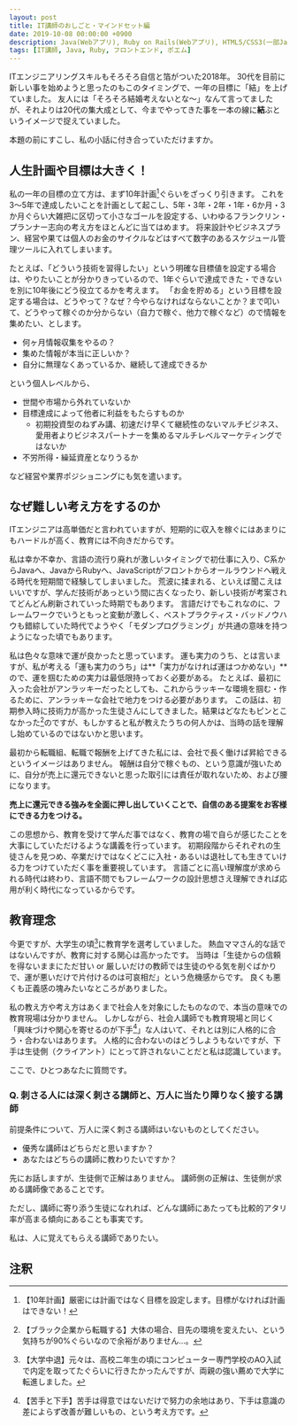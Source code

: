 ```yaml
---
layout: post
title: IT講師のおしごと・マインドセット編
date: 2019-10-08 00:00:00 +0900
description: Java(Webアプリ), Ruby on Rails(Webアプリ), HTML5/CSS3(一部JavaScript/JQuery系)のIT講師の経験と需要のお話をリアルにお届け！
tags: [IT講師, Java, Ruby, フロントエンド, ポエム]
---
```

ITエンジニアリングスキルもそろそろ自信と箔がついた2018年。
30代を目前に新しい事を始めようと思ったのもこのタイミングで、一年の目標に「結」を上げていました。
友人には「そろそろ結婚考えないとな～」なんて言ってましたが、それよりは20代の集大成として、今までやってきた事を一本の線に**結**ぶというイメージで捉えていました。

本題の前にすこし、私の小話に付き合っていただけますか。

## 人生計画や目標は大きく！
私の一年の目標の立て方は、まず10年計画[^1]ぐらいをざっくり引きます。
これを3～5年で達成したいことを計画として起こし、5年・3年・2年・1年・6か月・3か月ぐらい大雑把に区切って小さなゴールを設定する、いわゆるフランクリン・プランナー志向の考え方をほとんどに当てはめます。
将来設計やビジネスプラン、経営や果ては個人のお金のサイクルなどはすべて数字のあるスケジュール管理ツールに入れてしまいます。

たとえば、「どういう技術を習得したい」という明確な目標値を設定する場合は、やりたいことが分かりきっているので、1年ぐらいで達成できた・できないを別に10年後にどう役立てるかを考えます。
「お金を貯める」という目標を設定する場合は、どうやって？なぜ？今やらなければならないことか？まで叩いて、どうやって稼ぐのか分からない（自力で稼ぐ、他力で稼ぐなど）ので情報を集めたい、とします。

* 何ヶ月情報収集をやるの？
* 集めた情報が本当に正しいか？
* 自分に無理なくあっているか、継続して達成できるか

という個人レベルから、

* 世間や市場から外れていないか
* 目標達成によって他者に利益をもたらすものか
  * 初期投資型のねずみ講、初速だけ早くて継続性のないマルチビジネス、愛用者よりビジネスパートナーを集めるマルチレベルマーケティングではないか
* 不労所得・繰延資産となりうるか

など経営や業界ポジショニングにも気を遣います。

## なぜ難しい考え方をするのか
ITエンジニアは高単価だと言われていますが、短期的に収入を稼ぐにはあまりにもハードルが高く、教育には不向きだからです。

私は幸か不幸か、言語の流行り廃れが激しいタイミングで初仕事に入り、C系からJavaへ、JavaからRubyへ、JavaScriptがフロントからオールラウンドへ戦える時代を短期間で経験してしまいました。
荒波に揉まれる、といえば聞こえはいいですが、学んだ技術があっという間に古くなったり、新しい技術が考案されてどんどん刷新されていった時期でもあります。
言語だけでもこれなのに、フレームワークでいうともっと変動が激しく、ベストプラクティス・バッドノウハウも錯綜していた時代でようやく「モダンプログラミング」が共通の意味を持つようになった頃でもあります。

私は色々な意味で運が良かったと思っています。
運も実力のうち、とは言いますが、私が考える「運も実力のうち」は**「実力がなければ運はつかめない」**ので、運を掴むための実力は最低限持っておく必要がある。
たとえば、最初に入った会社がアンラッキーだったとしても、これからラッキーな環境を掴む・作るために、アンラッキーな会社で地力をつける必要があります。
この話は、初期参入時に技術力が高かった生徒さんにしてきました。結果はどなたもピンとこなかった[^2]のですが、もしかすると私が教えたうちの何人かは、当時の話を理解し始めているのではないかと思います。

最初から転職組、転職で報酬を上げてきた私には、会社で長く働けば昇給できるというイメージはありません。
報酬は自分で稼ぐもの、という意識が強いために、自分が売上に還元できないと思った取引には責任が取れないため、および腰になります。

**売上に還元できる強みを全面に押し出していくことで、自信のある提案をお客様にできる力をつける。**

この思想から、教育を受けて学んだ事ではなく、教育の場で自らが感じたことを大事にしていただけるような講義を行っています。
初期段階からそれぞれの生徒さんを見つめ、卒業だけではなくどこに入社・あるいは退社しても生きていける力をつけていただく事を重要視しています。
言語ごとに高い理解度が求められる時代は終わり、言語不問でもフレームワークの設計思想さえ理解できれば応用が利く時代になっているからです。

## 教育理念
今更ですが、大学生の頃[^3]に教育学を選考していました。
熱血ママさん的な話ではないんですが、教育に対する関心は高かったです。
当時は「生徒からの信頼を得ないままにただ甘い or 厳しいだけの教師では生徒のやる気を削ぐばかりで、運が悪いだけで片付けるのは可哀相だ」という危機感からです。
良くも悪くも正義感の塊みたいなところがありました。

私の教え方や考え方はあくまで社会人を対象にしたものなので、本当の意味での教育現場は分かりません。
しかしながら、社会人講師でも教育現場と同じく「興味づけや関心を寄せるのが下手[^4]」な人はいて、それとは別に人格的に合う・合わないはあります。
人格的に合わないのはどうしようもないですが、下手は生徒側（クライアント）にとって許されないことだと私は認識しています。

ここで、ひとつあなたに質問です。

### Q. 刺さる人には深く刺さる講師と、万人に当たり障りなく接する講師
前提条件について、万人に深く刺さる講師はいないものとしてください。

* 優秀な講師はどちらだと思いますか？
* あなたはどちらの講師に教わりたいですか？

先にお話しますが、生徒側で正解はありません。
講師側の正解は、生徒側が求める講師像であることです。

ただし、講師に寄り添う生徒になれれば、どんな講師にあたっても比較的アタリ率が高まる傾向にあることも事実です。

私は、人に覚えてもらえる講師でありたい。

## 注釈
[^1]: 【10年計画】厳密には計画ではなく目標を設定します。目標がなければ計画はできない！
[^2]: 【ブラック企業から転職する】大体の場合、目先の環境を変えたい、という気持ちが90%ぐらいなので余裕がありません…。
[^3]: 【大学中退】元々は、高校二年生の頃にコンピューター専門学校のAO入試で内定を取ってたぐらいに行きたかったんですが、両親の強い薦めで大学に転進しました。
[^4]: 【苦手と下手】苦手は得意ではないだけで努力の余地はあり、下手は意識の差によらず改善が難しいもの、という考え方です。
